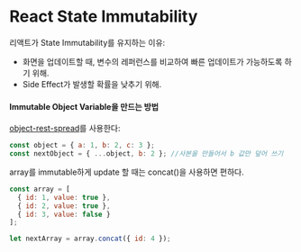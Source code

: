 # React State Immutability

리액트가 State Immutability를 유지하는 이유:

- 화면을 업데이트할 때, 변수의 레퍼런스를 비교하여 빠른 업데이트가 가능하도록 하기 위해.
- Side Effect가 발생할 확률을 낮추기 위해.



#### Immutable Object Variable을 만드는 방법

[object-rest-spread](https://github.com/sebmarkbage/ecmascript-rest-spread)를 사용한다:

```javascript
const object = { a: 1, b: 2, c: 3 };
const nextObject = { ...object, b: 2 }; //사본을 만들어서 b 값만 덮어 쓰기
```



array를 immutable하게 update 할 때는 concat()을 사용하면 편하다.

```javascript
const array = [
  { id: 1, value: true },
  { id: 2, value: true },
  { id: 3, value: false }
];

let nextArray = array.concat({ id: 4 });
```


